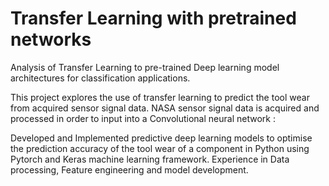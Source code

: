 # Transfer Learning with pretrained networks 
Analysis of Transfer Learning to pre-trained Deep learning model architectures for classification applications.

This project explores the use of transfer learning to predict the tool wear from acquired sensor signal data. 
NASA sensor signal data is acquired and processed in order to input into a Convolutional neural network : 

Developed and Implemented predictive deep learning models to optimise the prediction accuracy
of the tool wear of a component in Python using Pytorch and Keras machine learning framework. Experience in Data processing, Feature engineering and model development.



